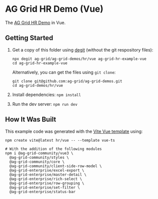 # AG Grid HR Demo (Vue)

The [AG Grid HR Demo](https://ag-grid.com/example-hr/) in Vue.

## Getting Started

1. Get a copy of this folder using [degit](https://github.com/Rich-Harris/degit) (without the git respository files):

   ```
   npx degit ag-grid/ag-grid-demos/hr/vue ag-grid-hr-example-vue
   cd ag-grid-hr-example-vue
   ```

   Alternatively, you can get the files using `git clone`:

   ```
   git clone git@github.com:ag-grid/ag-grid-demos.git
   cd ag-grid-demos/hr/vue
   ```

2. Install dependencies: `npm install`
3. Run the dev server: `npm run dev`

## How It Was Built

This example code was generated with the [Vite Vue template](https://vitejs.dev/guide/) using:

```
npm create vite@latest hr/vue -- --template vue-ts

# With the addition of the following modules
npm i @ag-grid-community/vue3 \
  @ag-grid-community/styles \
  @ag-grid-community/core \
  @ag-grid-community/client-side-row-model \
  @ag-grid-enterprise/excel-export \
  @ag-grid-enterprise/master-detail \
  @ag-grid-enterprise/rich-select \
  @ag-grid-enterprise/row-grouping \
  @ag-grid-enterprise/set-filter \
  @ag-grid-enterprise/status-bar
```
